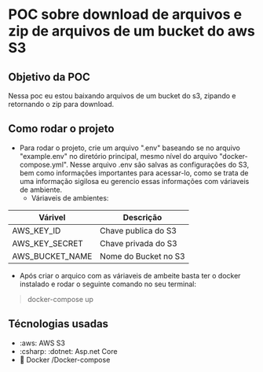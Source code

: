 # POC sobre download de arquivos e zip de arquivos de um bucket do aws S3


## Objetivo da POC

Nessa poc eu estou baixando arquivos de um bucket do s3, zipando e retornando o zip para download.

## Como rodar o projeto


- Para rodar o projeto, crie um arquivo ".env" baseando se no arquivo "example.env" no diretório principal, mesmo nível do arquivo "docker-compose.yml". Nesse arquivo .env são salvas as configurações do S3, bem como informações importantes para acessar-lo, como se trata de uma informação sigilosa eu gerencio essas informações com váriaveis de ambiente.
    - Váriaveis de ambientes:

|  Várivel       | Descrição            | 
|---             |---                   |
|AWS_KEY_ID      |Chave publica do S3   |
|AWS_KEY_SECRET  |Chave privada do S3   |
|AWS_BUCKET_NAME |Nome do Bucket no S3  | 


 - Após criar o arquico com as váriaveis de ambeite basta ter o docker instalado e rodar o seguinte comando no seu terminal:

> docker-compose up 

## Técnologias usadas

- :aws: AWS S3
- :csharp: :dotnet: Asp.net Core
- :whale: Docker /Docker-compose